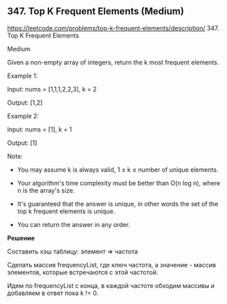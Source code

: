 ## 347. Top K Frequent Elements (Medium) 

https://leetcode.com/problems/top-k-frequent-elements/description/
347\. Top K Frequent Elements

Medium

Given a non-empty array of integers, return the k most frequent elements.

Example 1:

Input: nums = [1,1,1,2,2,3], k = 2

Output: [1,2]

Example 2:

Input: nums = [1], k = 1

Output: [1]

Note:

- You may assume k is always valid, 1 ≤ k ≤ number of unique elements.

- Your algorithm's time complexity must be better than O(n log n), where n is the array's size.
- It's guaranteed that the answer is unique, in other words the set of the top k frequent elements is unique.
- You can return the answer in any order.

**Решение**

Составить хэш таблицу: элемент => частота

Сделать массив frequencyList, где ключ частота, а значение - массив элементов, которые встречаются с этой частотой.

Идем по frequencyList с конца, в каждой частоте обходим массивы и добавляем в ответ пока k != 0.